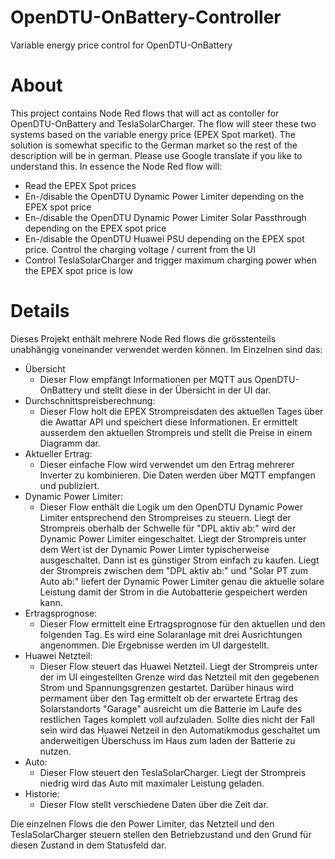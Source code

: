 OpenDTU-OnBattery-Controller
============================

Variable energy price control for OpenDTU-OnBattery 

# About

This project contains Node Red flows that will act as contoller for OpenDTU-OnBattery and TeslaSolarCharger. The flow will steer these two systems based on the variable energy price (EPEX Spot market). 
The solution is somewhat specific to the German market so the rest of the description will be in german. Please use Google translate if you like to understand this. In essence the Node Red flow will:

* Read the EPEX Spot prices
* En-/disable the OpenDTU Dynamic Power Limiter depending on the EPEX spot price
* En-/disable the OpenDTU Dynamic Power Limiter Solar Passthrough depending on the EPEX spot price
* En-/disable the OpenDTU Huawei PSU depending on the EPEX spot price. Control the charging voltage / current from the UI
* Control TeslaSolarCharger and trigger maximum charging power when the EPEX spot price is low

# Details

Dieses Projekt enthält mehrere Node Red flows die grösstenteils unabhängig voneinander verwendet werden können. Im Einzelnen sind das:

* Übersicht
  * Dieser Flow empfängt Informationen per MQTT aus OpenDTU-OnBattery und stellt diese in der Übersicht in der UI dar.
* Durchschnittspreisberechnung: 
  * Dieser Flow holt die EPEX Strompreisdaten des aktuellen Tages über die Awattar API und speichert diese Informationen. 
  Er ermittelt ausserdem den aktuellen Strompreis und stellt die Preise in einem Diagramm dar.
* Aktueller Ertrag:
  * Dieser einfache Flow wird verwendet um den Ertrag mehrerer Inverter zu kombinieren. Die Daten werden über MQTT empfangen und publiziert.
* Dynamic Power Limiter:
  * Dieser Flow enthält die Logik um den OpenDTU Dynamic Power Limiter entsprechend den Strompreises zu steuern. 
  Liegt der Strompreis oberhalb der Schwelle für "DPL aktiv ab:" wird der Dynamic Power Limiter eingeschaltet. 
  Liegt der Strompreis unter dem Wert ist der Dynamic Power Limter typischerweise ausgeschaltet. Dann ist es günstiger Strom einfach zu kaufen.
  Liegt der Strompreis zwischen dem "DPL aktiv ab:" und "Solar PT zum Auto ab:" liefert der Dynamic Power Limiter genau die aktuelle solare Leistung damit der Strom in die Autobatterie gespeichert werden kann.
* Ertragsprognose:
  * Dieser Flow ermittelt eine Ertragsprognose für den aktuellen und den folgenden Tag. 
  Es wird eine Solaranlage mit drei Ausrichtungen angenommen. Die Ergebnisse werden im UI dargestellt.
* Huawei Netzteil:
  * Dieser Flow steuert das Huawei Netzteil. 
  Liegt der Strompreis unter der im UI eingestellten Grenze wird das Netzteil mit den gegebenen Strom und Spannungsgrenzen gestartet.
  Darüber hinaus wird permament über den Tag ermittelt ob der erwartete Ertrag des Solarstandorts "Garage" ausreicht um die Batterie im Laufe des restlichen Tages komplett voll aufzuladen.
  Sollte dies nicht der Fall sein wird das Huawei Netzeil in den Automatikmodus geschaltet um anderweitigen Überschuss im Haus zum laden der Batterie zu nutzen.
* Auto:
  * Dieser Flow steuert den TeslaSolarCharger. Liegt der Strompreis niedrig wird das Auto mit maximaler Leistung geladen.
* Historie:
  * Dieser Flow stellt verschiedene Daten über die Zeit dar.

Die einzelnen Flows die den Power Limiter, das Netzteil und den TeslaSolarCharger steuern stellen den Betriebzustand und den Grund für diesen Zustand in dem Statusfeld dar.
